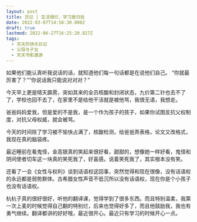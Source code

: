 ```yaml
---
layout: post
title: 日记 | 生活很烂，学习是归处
date: 2022-03-07T14:58:30.000Z
draft: true
lastmod: 2022-06-27T16:25:20.827Z
tags:
  - 天天的快乐日记
  - 父母与子女
  - 天天书影遨游
---
```

如果他们能认真听我说话的话，就知道他们每一句话都是在说他们自己。
“你就最厉害了？”“你说话我只能说对对对？”

今天早上更是晴天霹雳，突如其来的全员核酸和封闭状态，九价第二针也去不了了，学校也回不去了，在家里不是给他干活就是被他骂，我很无语，我想走。

爸爸妈妈爱我，但是爱的不是我，是一个作为孩子的孩子，如果你试图反抗父权制度，对抗父母权威，就会被骂。

今天的时间除了学习被不愉快占满了，核酸检测，给爸爸弄表格，论文又改格式，我现在真的脑袋疼。

最近睡前在看鬼怪，金高银真的笑起来很好看，甜甜的，想像她一样好看，鬼怪和阴间使者切车这一块真的笑死我了，好喜感。说着笑死我了，其实根本没有笑。

还看了一会《女性与权利》谈到话语权这回事，突然觉得和现在很像，没有话语权的永远都是弱势群体。古希腊女性声音不低沉所以没有话语权，现在你是个小孩子也没有话语权。

杭杭子真的很好很好，听他的翻译课，觉得学到了很多东西。而且特别温柔，我第一次上麦的时候觉得自己翻的特别烂，后来也觉得好多了，而且他鼓励我，我也有勇气继续。翻译都讲的好好哦，最近很开心。最近只有学习的时候开心一点。 
